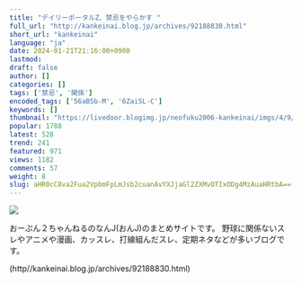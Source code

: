 ```yaml
---
title: "デイリーポータルZ、禁忌をやらかす "
full_url: "http://kankeinai.blog.jp/archives/92188830.html"
short_url: "kankeinai"
language: "ja"
date: 2024-01-21T21:16:00+0900
lastmod: 
draft: false
author: []
categories: []
tags: ['禁忌', '関係']
encoded_tags: ['56aB5b-M', '6Zai5L-C']
keywords: []
thumbnail: "https://livedoor.blogimg.jp/neofuku2006-kankeinai/imgs/4/9/49291792-s.jpg"
popular: 1788
latest: 528
trend: 241
featured: 971
views: 1182
comments: 57
weight: 8
slug: aHR0cC8va2Fua2VpbmFpLmJsb2cuanAvYXJjaGl2ZXMvOTIxODg4MzAuaHRtbA==
---
```


![](https://livedoor.blogimg.jp/neofuku2006-kankeinai/imgs/4/9/49291792-s.jpg)

<div> <p id='blog-description'>おーぷん２ちゃんねるのなんJ(おんJ)のまとめサイトです。 野球に関係ないスレやアニメや漫画、カッスレ、打線組んだスレ、定期ネタなどが多いブログです。</p> </div>

(http//kankeinai.blog.jp/archives/92188830.html)
